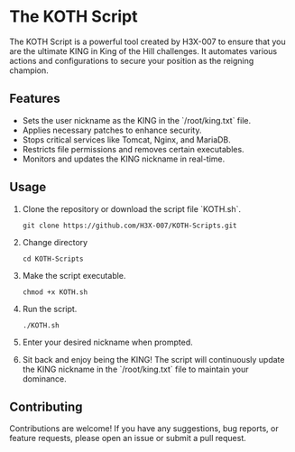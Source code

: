 # The KOTH Script

The KOTH Script is a powerful tool created by H3X-007 to ensure that you are the ultimate KING in King of the Hill challenges. It automates various actions and configurations to secure your position as the reigning champion.

## Features

- Sets the user nickname as the KING in the \`/root/king.txt\` file.
- Applies necessary patches to enhance security.
- Stops critical services like Tomcat, Nginx, and MariaDB.
- Restricts file permissions and removes certain executables.
- Monitors and updates the KING nickname in real-time.

## Usage

1. Clone the repository or download the script file \`KOTH.sh\`.
    
       git clone https://github.com/H3X-007/KOTH-Scripts.git

2. Change directory

       cd KOTH-Scripts

3. Make the script executable.
  
       chmod +x KOTH.sh
   
4. Run the script.
  
       ./KOTH.sh   

4. Enter your desired nickname when prompted.

5. Sit back and enjoy being the KING! The script will continuously update the KING nickname in the \`/root/king.txt\` file to maintain your dominance.

## Contributing

Contributions are welcome! If you have any suggestions, bug reports, or feature requests, please open an issue or submit a pull request.
